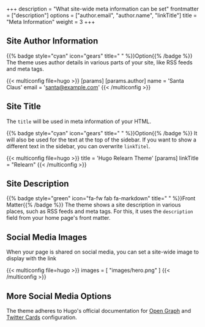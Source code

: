 +++
description = "What site-wide meta information can be set"
frontmatter = ["description"]
options = ["author.email", "author.name", "linkTitle"]
title = "Meta Information"
weight = 3
+++

## Site Author Information

{{% badge style="cyan" icon="gears" title=" " %}}Option{{% /badge %}} The theme uses author details in various parts of your site, like RSS feeds and meta tags.

{{< multiconfig file=hugo >}}
[params]
  [params.author]
    name = 'Santa Claus'
    email = 'santa@example.com'
{{< /multiconfig >}}

## Site Title

The `title` will be used in meta information of your HTML.

{{% badge style="cyan" icon="gears" title=" " %}}Option{{% /badge %}} It will also be used for the text at the top of the sidebar. If you want to show a different text in the sidebar, you can overwrite `linkTitel`.

{{< multiconfig file=hugo >}}
title = 'Hugo Relearn Theme'
[params]
  linkTitle = "Relearn"
{{< /multiconfig >}}

## Site Description

{{% badge style="green" icon="fa-fw fab fa-markdown" title=" " %}}Front Matter{{% /badge %}} The theme shows a site description in various places, such as RSS feeds and meta tags. For this, it uses the `description` field from your home page's front matter.

## Social Media Images

When your page is shared on social media, you can set a site-wide image to display with the link

{{< multiconfig file=hugo >}}
images = [ "images/hero.png" ]
{{< /multiconfig >}}

## More Social Media Options

The theme adheres to Hugo's official documentation for [Open Graph](https://gohugo.io/templates/embedded/#configure-open-graph) and [Twitter Cards](https://gohugo.io/templates/embedded/#configure-x-twitter-cards) configuration.
